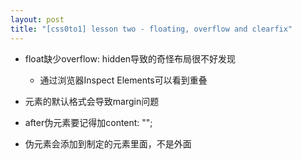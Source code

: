 ```yaml
---
layout: post
title: "[css0to1] lesson two - floating, overflow and clearfix"
---
```


* float缺少overflow: hidden导致的奇怪布局很不好发现
  * 通过浏览器Inspect Elements可以看到重叠
  
* 元素的默认格式会导致margin问题

* after伪元素要记得加content: "";
* 伪元素会添加到制定的元素里面，不是外面